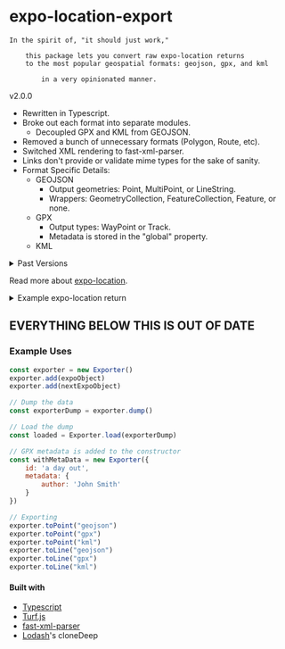 # expo-location-export

    In the spirit of, "it should just work," 

        this package lets you convert raw expo-location returns
        to the most popular geospatial formats: geojson, gpx, and kml

            in a very opinionated manner.

v2.0.0

- Rewritten in Typescript.
- Broke out each format into separate modules.
    - Decoupled GPX and KML from GEOJSON.
- Removed a bunch of unnecessary formats (Polygon, Route, etc).
- Switched XML rendering to fast-xml-parser.
- Links don't provide or validate mime types for the sake of sanity.
- Format Specific Details:
    - GEOJSON
        - Output geometries: Point, MultiPoint, or LineString.
        - Wrappers: GeometryCollection, FeatureCollection, Feature, or none.
    - GPX
        - Output types: WayPoint or Track.
        - Metadata is stored in the "global" property.
    - KML

<details>
<summary>Past Versions</summary>

v1.1.0

- Removed 'load' method -> the constructor can take the dump as the param

v1.0.1

- Switched to the AirBNB Styleguide.
- Changed the switch 'type' parameter to lowercase.
- Corrected license year (2022 not 2021)

</details>

Read more about [expo-location](https://github.com/expo/expo-location).
<details>
<summary>
Example expo-location return
</summary>

```json
{
  "coords": {
    "accuracy": 11.553999900817871,
    "altitude": 36.900001525878906,
    "altitudeAccuracy": 2.5298962593078613,
    "heading": 0,
    "latitude": 48.8317425,
    "longitude": -121.4438241,
    "speed": 0
  },
  "mocked": false,
  "timestamp": 1674709638052
}
```

</details>

## EVERYTHING BELOW THIS IS OUT OF DATE

### Example Uses

```javascript 
const exporter = new Exporter()
exporter.add(expoObject)
exporter.add(nextExpoObject)

// Dump the data
const exporterDump = exporter.dump()

// Load the dump
const loaded = Exporter.load(exporterDump)

// GPX metadata is added to the constructor
const withMetaData = new Exporter({
    id: 'a day out',
    metadata: {
        author: 'John Smith'
    }
})

// Exporting
exporter.toPoint("geojson")
exporter.toPoint("gpx")
exporter.toPoint("kml")
exporter.toLine("geojson")
exporter.toLine("gpx")
exporter.toLine("kml")
```

#### Built with

- [Typescript](https://github.com/microsoft/TypeScript)
- [Turf.js](https://github.com/Turfjs/turf)
- [fast-xml-parser](https://github.com/NaturalIntelligence/fast-xml-parser)
- [Lodash](https://github.com/lodash/lodash)'s cloneDeep